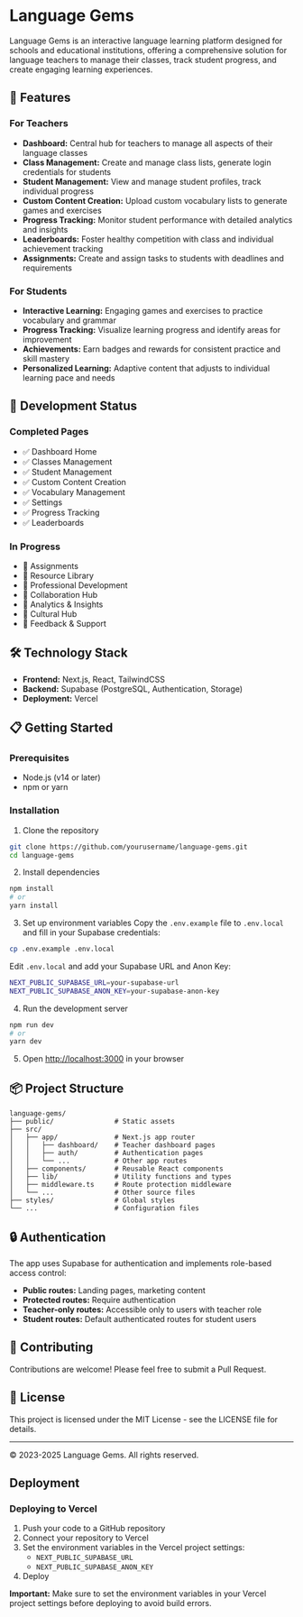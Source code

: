# Language Gems

Language Gems is an interactive language learning platform designed for schools and educational institutions, offering a comprehensive solution for language teachers to manage their classes, track student progress, and create engaging learning experiences.

## 🌟 Features

### For Teachers
- **Dashboard:** Central hub for teachers to manage all aspects of their language classes
- **Class Management:** Create and manage class lists, generate login credentials for students
- **Student Management:** View and manage student profiles, track individual progress
- **Custom Content Creation:** Upload custom vocabulary lists to generate games and exercises
- **Progress Tracking:** Monitor student performance with detailed analytics and insights
- **Leaderboards:** Foster healthy competition with class and individual achievement tracking
- **Assignments:** Create and assign tasks to students with deadlines and requirements

### For Students
- **Interactive Learning:** Engaging games and exercises to practice vocabulary and grammar
- **Progress Tracking:** Visualize learning progress and identify areas for improvement
- **Achievements:** Earn badges and rewards for consistent practice and skill mastery
- **Personalized Learning:** Adaptive content that adjusts to individual learning pace and needs

## 🚀 Development Status

### Completed Pages
- ✅ Dashboard Home
- ✅ Classes Management
- ✅ Student Management
- ✅ Custom Content Creation
- ✅ Vocabulary Management
- ✅ Settings
- ✅ Progress Tracking
- ✅ Leaderboards

### In Progress
- 🔄 Assignments
- 🔄 Resource Library
- 🔄 Professional Development
- 🔄 Collaboration Hub
- 🔄 Analytics & Insights
- 🔄 Cultural Hub
- 🔄 Feedback & Support

## 🛠️ Technology Stack

- **Frontend:** Next.js, React, TailwindCSS
- **Backend:** Supabase (PostgreSQL, Authentication, Storage)
- **Deployment:** Vercel

## 📋 Getting Started

### Prerequisites
- Node.js (v14 or later)
- npm or yarn

### Installation

1. Clone the repository
```bash
git clone https://github.com/yourusername/language-gems.git
cd language-gems
```

2. Install dependencies
```bash
npm install
# or
yarn install
```

3. Set up environment variables
Copy the `.env.example` file to `.env.local` and fill in your Supabase credentials:
```bash
cp .env.example .env.local
```

Edit `.env.local` and add your Supabase URL and Anon Key:
```bash
NEXT_PUBLIC_SUPABASE_URL=your-supabase-url
NEXT_PUBLIC_SUPABASE_ANON_KEY=your-supabase-anon-key
```

4. Run the development server
```bash
npm run dev
# or
yarn dev
```

5. Open [http://localhost:3000](http://localhost:3000) in your browser

## 📦 Project Structure

```
language-gems/
├── public/               # Static assets
├── src/
│   ├── app/              # Next.js app router
│   │   ├── dashboard/    # Teacher dashboard pages
│   │   ├── auth/         # Authentication pages
│   │   └── ...           # Other app routes
│   ├── components/       # Reusable React components
│   ├── lib/              # Utility functions and types
│   ├── middleware.ts     # Route protection middleware
│   └── ...               # Other source files
├── styles/               # Global styles
└── ...                   # Configuration files
```

## 🔒 Authentication

The app uses Supabase for authentication and implements role-based access control:
- **Public routes:** Landing pages, marketing content
- **Protected routes:** Require authentication
- **Teacher-only routes:** Accessible only to users with teacher role
- **Student routes:** Default authenticated routes for student users

## 🤝 Contributing

Contributions are welcome! Please feel free to submit a Pull Request.

## 📝 License

This project is licensed under the MIT License - see the LICENSE file for details.

---

© 2023-2025 Language Gems. All rights reserved.

## Deployment

### Deploying to Vercel

1. Push your code to a GitHub repository
2. Connect your repository to Vercel
3. Set the environment variables in the Vercel project settings:
   - `NEXT_PUBLIC_SUPABASE_URL`
   - `NEXT_PUBLIC_SUPABASE_ANON_KEY`
4. Deploy

**Important:** Make sure to set the environment variables in your Vercel project settings before deploying to avoid build errors.
